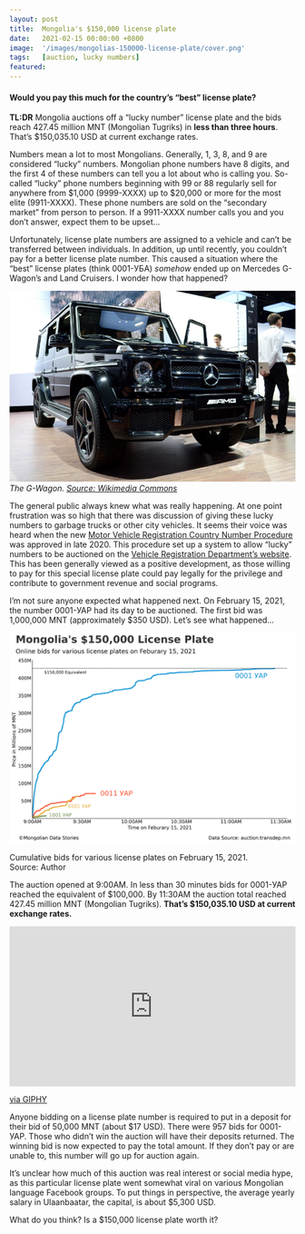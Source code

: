 ```yaml
---
layout: post
title:  Mongolia's $150,000 license plate
date:   2021-02-15 00:00:00 +0800
image:  '/images/mongolias-150000-license-plate/cover.png'
tags:   [auction, lucky numbers]
featured: 
---
```


#### Would you pay this much for the country’s “best” license plate?

**TL:DR** Mongolia auctions off a “lucky number” license plate and the bids reach 427.45 million MNT (Mongolian Tugriks) in **less than three hours**. That’s $150,035.10 USD at current exchange rates.

Numbers mean a lot to most Mongolians. Generally, 1, 3, 8, and 9 are considered “lucky” numbers. Mongolian phone numbers have 8 digits, and the first 4 of these numbers can tell you a lot about who is calling you. So-called “lucky” phone numbers beginning with 99 or 88 regularly sell for anywhere from $1,000 (9999-XXXX) up to $20,000 or more for the most elite (9911-XXXX). These phone numbers are sold on the “secondary market” from person to person. If a 9911-XXXX number calls you and you don’t answer, expect them to be upset…

Unfortunately, license plate numbers are assigned to a vehicle and can’t be transferred between individuals. In addition, up until recently, you couldn’t pay for a better license plate number. This caused a situation where the “best” license plates (think 0001-УБА) _somehow_ ended up on Mercedes G-Wagon’s and Land Cruisers. I wonder how that happened?

![](/images/mongolias-150000-license-plate/g-wagon.jpeg)
*The G-Wagon. [Source: Wikimedia Commons](https://commons.wikimedia.org/wiki/File:Mercedes-Benz_G_63_AMG_2012.JPG)*

The general public always knew what was really happening. At one point frustration was so high that there was discussion of giving these lucky numbers to garbage trucks or other city vehicles. It seems their voice was heard when the new [Motor Vehicle Registration Country Number Procedure](https://www.legalinfo.mn/annex/details/11395?lawid=15748) was approved in late 2020. This procedure set up a system to allow “lucky” numbers to be auctioned on the [Vehicle Registration Department’s website](http://Vehicle%20registration%20department). This has been generally viewed as a positive development, as those willing to pay for this special license plate could pay legally for the privilege and contribute to government revenue and social programs.

I’m not sure anyone expected what happened next. On February 15, 2021, the number 0001-УАР had its day to be auctioned. The first bid was 1,000,000 MNT (approximately $350 USD). Let’s see what happened…

![](/images/mongolias-150000-license-plate/chart.png)

Cumulative bids for various license plates on February 15, 2021. Source: Author

The auction opened at 9:00AM. In less than 30 minutes bids for 0001-УАР reached the equivalent of $100,000. By 11:30AM the auction total reached 427.45 million MNT (Mongolian Tugriks). **That’s $150,035.10 USD at current exchange rates.**

<div style="width:100%;height:0;padding-bottom:56%;position:relative;"><iframe src="https://giphy.com/embed/ToMjGpjpXMFPshSYGLm" width="100%" height="100%" style="position:absolute" frameBorder="0" class="giphy-embed" allowFullScreen></iframe></div><p><a href="https://giphy.com/gifs/editingandlayout-anchorman-that-escalated-quickly-ToMjGpjpXMFPshSYGLm">via GIPHY</a></p>

Anyone bidding on a license plate number is required to put in a deposit for their bid of 50,000 MNT (about $17 USD). There were 957 bids for 0001-УАР. Those who didn’t win the auction will have their deposits returned. The winning bid is now expected to pay the total amount. If they don’t pay or are unable to, this number will go up for auction again.

It’s unclear how much of this auction was real interest or social media hype, as this particular license plate went somewhat viral on various Mongolian language Facebook groups. To put things in perspective, the average yearly salary in Ulaanbaatar, the capital, is about $5,300 USD.

What do you think? Is a $150,000 license plate worth it?